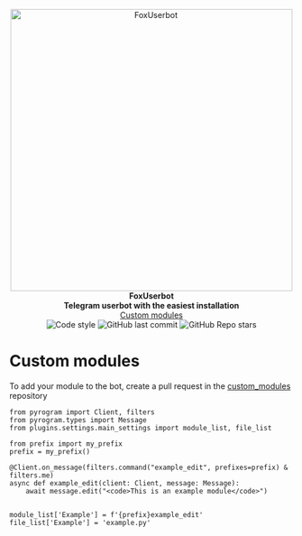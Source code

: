 <p align="center">
        <img src="https://github.com/FoxUserbot/FoxUserbot/raw/main/logo.png" width="500" alt="FoxUserbot">
    </a>
    <br>
    <b>FoxUserbot</b>
    <br>
    <b>Telegram userbot with the easiest installation</b>
    <br>
    <a href='https://github.com/FoxUserbot/Modules'>
        Custom modules
    </a>
    <br>
    <img src="https://img.shields.io/badge/code%20style-black-000000.svg?style=for-the-badge" alt="Code style">
    <img alt="GitHub last commit" src="https://img.shields.io/github/last-commit/FoxUserbot/FoxUserbot?style=for-the-badge">
    <img alt="GitHub Repo stars" src="https://img.shields.io/github/stars/FoxUserbot/FoxUserbot?style=for-the-badge">
</p>



<h1>Custom modules</h1>

<p>To add your module to the bot, create a pull request in the <a href='https://github.com/FoxUserbot/Modules/'>custom_modules</a> repository</p>

```python3
from pyrogram import Client, filters
from pyrogram.types import Message
from plugins.settings.main_settings import module_list, file_list

from prefix import my_prefix
prefix = my_prefix()

@Client.on_message(filters.command("example_edit", prefixes=prefix) & filters.me)
async def example_edit(client: Client, message: Message):
    await message.edit("<code>This is an example module</code>")


module_list['Example'] = f'{prefix}example_edit'
file_list['Example'] = 'example.py'
```
